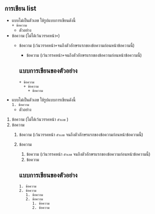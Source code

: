 ## การเขียน list
  + แบบไม่เป็นตัวเลข ใช้รูปแบบการเขียนดังนี้ <br>
    ```+ ข้อความ```
    + ตัวอย่าง <br>
  + ข้อความ (ไม่ได้เว้นวรรคหน้า```+```)
    + ข้อความ (เว้นวรรคหน้า```+```จนถึงตัวอักษรแรกของข้อความก่อนหน้าข้อความนี้)
      + ข้อความ (เว้นวรรคหน้า```+```จนถึงตัวอักษรแรกของข้อความก่อนหน้าข้อความนี้)
     
       แบบการเขียนของตัวอย่าง
       ---
       ```
       + ข้อความ 
         + ข้อความ 
           + ข้อความ
        ```
  + แบบไม่เป็นตัวเลข ใช้รูปแบบการเขียนดังนี้ <br>
    ```1. ข้อความ```
    + ตัวอย่าง <br>
  1. ข้อความ (ไม่ได้เว้นวรรคหน้า ```ตัวเลข``` )
  2. ข้อความ
     1. ข้อความ (เว้นวรรคหน้า ```ตัวเลข``` จนถึงตัวอักษรแรกของข้อความก่อนหน้าข้อความนี้)
     2. ข้อความ
        1. ข้อความ (เว้นวรรคหน้า ```ตัวเลข``` จนถึงตัวอักษรแรกของข้อความก่อนหน้าข้อความนี้)
        2. ข้อความ
    
        แบบการเขียนของตัวอย่าง
        ---
         ```
         1. ข้อความ
         2. ข้อความ
            1. ข้อความ
            2. ข้อความ
               1. ข้อความ
               2. ข้อความ
          ```
          
  
  
